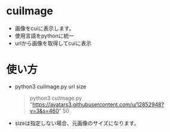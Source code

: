 # cuiImage
* 画像をcuiに表示します。
* 使用言語をpythonに統一
* urlから画像を取得してcuiに表示


# 使い方
* python3 cuiImage.py url size
    > python3 cuiImage.py "https://avatars3.githubusercontent.com/u/12852948?v=3&s=460" 50

* sizeは指定しない場合、元画像のサイズになります。 
